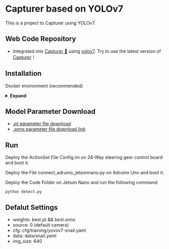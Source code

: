 # Capturer based on YOLOv7

This is a project to Capturer using YOLOv7.

## Web Code Repository

- Integrated into [Capturer 🤗](https://github.com/juyujing/Capturer) using [yolov7](https://github.com/WongKinYiu/yolov7). Try to use the latest version of [Capturer](https://github.com/juyujing/Capturer)！

## Installation

Docker environment (recommended)
<details><summary> <b>Expand</b> </summary>

``` shell
# create the docker container, you can change the share memory size if you have more.
nvidia-docker run --name capturer -it -v your_datasets_path/:/datasets/ -v your_code_path/:/capturer --shm-size=64g nvcr.io/nvidia/pytorch:21.08-py3

# apt install required packages
apt update
apt install -y zip htop screen libgl1-mesa-glx

# pip install environment required packages
pip install seaborn thop

# pip install cpaturer required packages
pip install -r requirements.txt

# go to code folder
cd /capturer
```
</details>

## Model Parameter Download
- [.pt parameter file download](https://drive.google.com/file/d/1cYjeel8Tn4-sg-7VWGWGWIrWprRs_7OQ/view?usp=sharing)
- [.onnx parameter file download link](https://drive.google.com/file/d/10R5ECCBh2b9J1TIRrAcoTmRHNhMhBM-E/view?usp=sharing)

## Run

Deploy the ActionSet File Config.ini on 24-Way steering geer control board and boot it.

Deploy the File connect_adruino_jetsonnano.py on Adruino Uno and boot it.

Deploy the Code Folder on Jetson Nano and run the following command:

``` shell
python detect.py
```

## Defalut Settings

- weights: best.pt && best.onnx
- source: 0 (default camera)
- cfg: cfg/training/yovov7-snail.yaml
- data: data/snail.yaml
- img_size: 640
